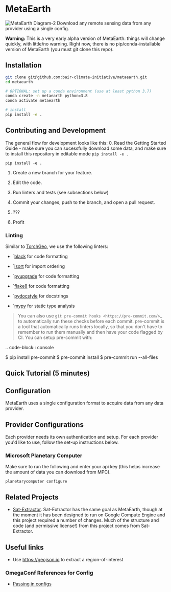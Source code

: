 # MetaEarth
![MetaEarth Diagram-2](https://user-images.githubusercontent.com/1455579/174143989-b04c6a22-8064-4850-897b-fe50ae7243e4.png)
Download any remote sensing data from any provider using a single config.

**Warning:** This is a very early alpha version of MetaEarth: things will change quickly, with little/no warning. Right now, there is no pip/conda-installable version of MetaEarth (you must git clone this repo).

## Installation
```bash
git clone git@github.com:bair-climate-initiative/metaearth.git
cd metaearth

# OPTIONAL: set up a conda environment (use at least python 3.7)
conda create -n metaearth python=3.8
conda activate metaearth

# install
pip install -e .
```


## Contributing and Development
The general flow for development looks like this:
0. Read the Getting Started Guide - make sure you can sucessfully download some data, and make sure to install this repository in editable mode `pip install -e .`
```
pip install -e .
```

1. Create a new branch for your feature.

2. Edit the code.

3. Run linters and tests (see subsections below)

4. Commit your changes, push to the branch, and open a pull request. 

5. ???

6. Profit


### Linting
Similar to [TorchGeo](https://torchgeo.readthedocs.io/en/stable/user/contributing.html#linters), we use the following linters:

* `[black](https://black.readthedocs.io/) for code formatting
* `[isort](https://pycqa.github.io/isort/) for import ordering
* `[pyupgrade](https://github.com/asottile/pyupgrade) for code formatting

* `[flake8](https://flake8.pycqa.org/) for code formatting
* `[pydocstyle](https://www.pydocstyle.org/) for docstrings
* `[mypy](https://mypy.readthedocs.io/) for static type analysis

> You can also use `git pre-commit hooks <https://pre-commit.com/>`_ to automatically run these checks before each commit. pre-commit is a tool that automatically runs linters locally, so that you don't have to remember to run them manually and then have your code flagged by CI. You can setup pre-commit with:

.. code-block:: console

   $ pip install pre-commit
   $ pre-commit install
   $ pre-commit run --all-files

## Quick Tutorial (5 minutes)

## Configuration
MetaEarth uses a single configuration format to acquire data from any data provider.

<!-- TODO: discuss when to use more than one config file for a set of imagery -->

## Provider Configurations
Each provider needs its own authentication and setup. For each provider you'd like to use, follow the set-up instructions below.

### Microsoft Planetary Computer

Make sure to run the following and enter your api key (this helps increase the amount of data you can download from MPC).
```
planetarycomputer configure 
```

## Related Projects

* [Sat-Extractor](https://github.com/FrontierDevelopmentLab/sat-extractor#authentication). Sat-Extractor has the same goal as MetaEarth, though at the moment it has been designed to run on Google Compute Engine and this project required a number of changes. Much of the structure and code (and permissive license!) from this project comes from Sat-Extractor.

## Useful links

* Use https://geojson.io to extract a region-of-interest    



### OmegaConf References for Config 
* [Passing in configs](https://omegaconf.readthedocs.io/en/2.2_branch/usage.html?highlight=command%20line#from-command-line-arguments)

